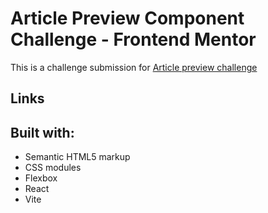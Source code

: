 # Article Preview Component Challenge - Frontend Mentor

This is a challenge submission for [Article preview challenge](https://www.frontendmentor.io/challenges/article-preview-component-dYBN_pYFT)

## Links

## Built with:
- Semantic HTML5 markup
- CSS modules
- Flexbox
- React
- Vite